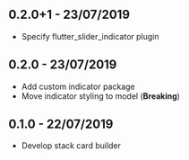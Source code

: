 ## 0.2.0+1 - 23/07/2019

- Specify flutter_slider_indicator plugin

## 0.2.0 - 23/07/2019

- Add custom indicator package
- Move indicator styling to model (**Breaking**)

## 0.1.0 - 22/07/2019

- Develop stack card builder
